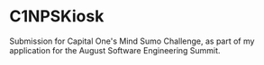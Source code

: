 # C1NPSKiosk
Submission for Capital One's Mind Sumo Challenge, as part of my application for the August Software Engineering Summit.

